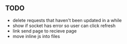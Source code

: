 ## TODO

- delete requests that haven't been updated in a while
- show if socket has error so user can click refresh
- link send page to recieve page
- move inline js into files
